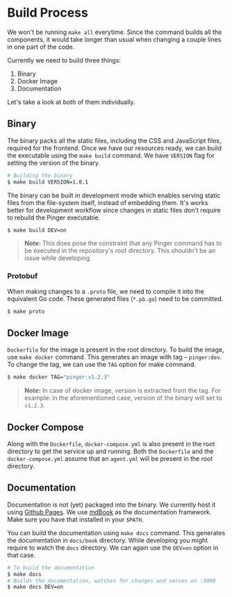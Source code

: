 # Build Process

We won't be running `make all` everytime. Since the command builds all the
components, it would take longer than usual when changing a couple lines in
one part of the code.

Currently we need to build three things:

1. Binary
1. Docker Image
1. Documentation

Let's take a look at both of them individually.

## Binary

The binary packs all the static files, including the CSS and JavaScript files,
required for the frontend. Once we have our resources ready, we can build the
executable using the `make build` command. We have `VERSION` flag for setting
the version of the binary.

```sh
# Building the binary
$ make build VERSION=1.0.1
```

The binary can be built in development mode which enables serving static files
from the file-system itself, instead of embedding them. It's works better for
development workflow since changes in static files don't require to rebuild the
Pinger executable.

```sh
$ make build DEV=on
```

> **Note:** This does pose the constraint that any Pinger command has to
> be executed in the repository's root directory. This shouldn't be an
> issue while developing.

### Protobuf

When making changes to a `.proto` file, we need to compile it into the
equivalent Go code. These generated files (`*.pb.go`) need to be committed.

```sh
$ make proto
```

## Docker Image

`Dockerfile` for the image is present in the root directory. To build the
image, use `make docker` command. This generates an image with tag –
`pinger:dev`. To change the tag, we can use the `TAG` option for make
command.

```sh
$ make docker TAG="pinger:v1.2.3"
```

> **Note:** In case of docker image, version is extracted from the tag.
>For example: in the aforementioned case, version of the binary will 
>set to `v1.2.3`.

## Docker Compose

Along with the `Dockerfile`, `docker-compose.yml` is also present in the 
root directory to get the service up and running. Both the `Dockerfile`
and the `docker-compose.yml` assume that an `agent.yml` will be present in
the root directory.

## Documentation

Documentation is not (yet) packaged into the binary. We currently host it
using [Github Pages](https://pages.github.com/). We use
[mdBook](https://rust-lang.github.io/mdBook/) as the documentation
framework. Make sure you have that installed in your `$PATH`.

You can build the documentation using `make docs` command. This generates
the documentation in `docs/book` directory. While developing you might
require to watch the `docs` directory. We can again use the `DEV=on`
option in that case.

```sh
# To build the documentation
$ make docs
# Builds the documentation, watches for changes and serves on :3000
$ make docs DEV=on
```
